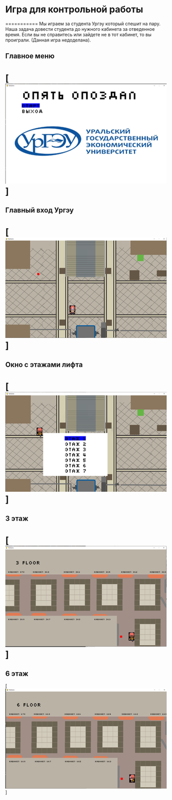 # Игра для контрольной работы
===========
Мы играем за студента Ургэу который спешит на пару. Наша задача довести студента до нужного кабинета за отведенное время. Если вы не справитесь или зайдете не в тот кабинет, то вы проиграли. (Данная игра недоделана).

## Главное меню
[![Главное меню](Image/MainMenu.png)]
===========
## Главный вход Ургэу
[![Главный вход Ургэу](Image/MainHall.png)]
===========
## Окно с этажами лифта
[![Окно с этажами лифта](Image/Elevator.png)]
===========
## 3 этаж
[![3 этаж](Image/Floor3.png)]
===========
## 6 этаж
[![6 этаж](Image/Floor6.png)]
